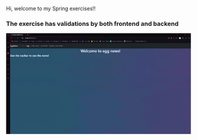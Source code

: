 Hi, welcome to my Spring exercises!!

### The exercise has validations by both frontend and backend
<div>
  <img src= "https://github.com/Juli-CVidal/Spring-Egg-News/blob/master/newPreview.gif"/>
</div>
